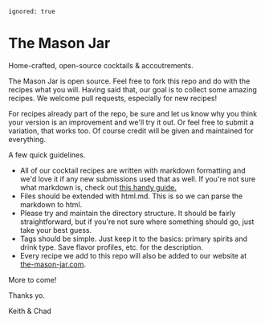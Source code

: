 ```
ignored: true
```

The Mason Jar
===========

Home-crafted, open-source cocktails & accoutrements.

The Mason Jar is open source. Feel free to fork this repo and do with the recipes what you will. Having said that, our goal is to collect some amazing recipes. We welcome pull requests, especially for new recipes!

For recipes already part of the repo, be sure and let us know why you think your version is an improvement and we'll try it out. Or feel free to submit a variation, that works too.  Of course credit will be given and maintained for everything.

A few quick guidelines.

* All of our cocktail recipes are written with markdown formatting and we'd love it if any new submissions used that as well. If you're not sure what markdown is, check out [this handy guide.](http://daringfireball.net/projects/markdown/)
* Files should be extended with html.md. This is so we can parse the markdown to html.
* Please try and maintain the directory structure. It should be fairly straightforward, but if you're not sure where something should go, just take your best guess.
* Tags should be simple. Just keep it to the basics: primary spirits and drink type. Save flavor profiles, etc. for the description.
* Every recipe we add to this repo will also be added to our website at [the-mason-jar.com](http://www.the-mason-jar.com).

More to come!

Thanks yo.

Keith & Chad
